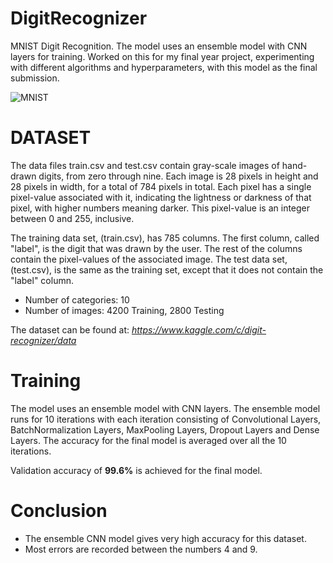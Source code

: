 # DigitRecognizer
MNIST Digit Recognition.
The model uses an ensemble model with CNN layers for training.
Worked on this for my final year project, experimenting with different algorithms and hyperparameters, with this model as the final submission.

![MNIST](https://miro.medium.com/max/584/1*2lSjt9YKJn9sxK7DSeGDyw.jpeg)

# DATASET
The data files train.csv and test.csv contain gray-scale images of hand-drawn digits, from zero through nine.
Each image is 28 pixels in height and 28 pixels in width, for a total of 784 pixels in total. Each pixel has a single pixel-value associated with it, indicating the lightness or darkness of that pixel, with higher numbers meaning darker. This pixel-value is an integer between 0 and 255, inclusive.

The training data set, (train.csv), has 785 columns. The first column, called "label", is the digit that was drawn by the user. The rest of the columns contain the pixel-values of the associated image.
The test data set, (test.csv), is the same as the training set, except that it does not contain the "label" column.

* Number of categories: 10
* Number of images: 4200 Training, 2800 Testing

The dataset can be found at: *https://www.kaggle.com/c/digit-recognizer/data*

# Training
The model uses an ensemble model with CNN layers.
The ensemble model runs for 10 iterations with each iteration consisting of Convolutional Layers, BatchNormalization Layers, MaxPooling Layers, Dropout Layers and Dense Layers.
The accuracy for the final model is averaged over all the 10 iterations.

Validation accuracy of **99.6%** is achieved for the final model.

# Conclusion
* The ensemble CNN model gives very high accuracy for this dataset.
* Most errors are recorded between the numbers 4 and 9.
